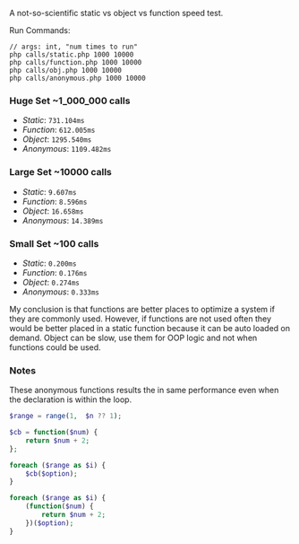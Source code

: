 A not-so-scientific static vs object vs function speed test.

Run Commands:

```
// args: int, "num times to run"
php calls/static.php 1000 10000
php calls/function.php 1000 10000
php calls/obj.php 1000 10000
php calls/anonymous.php 1000 10000
```

### Huge Set ~1_000_000 calls

- *Static*: `731.104ms`
- *Function*: `612.005ms`
- *Object*: `1295.540ms`
- *Anonymous*: `1109.482ms`

### Large Set ~10000 calls

- *Static*: `9.607ms`
- *Function*: `8.596ms`
- *Object*: `16.658ms`
- *Anonymous*: `14.389ms`

### Small Set ~100 calls

- *Static*: `0.200ms`
- *Function*: `0.176ms`
- *Object*: `0.274ms`
- *Anonymous*: `0.333ms`

My conclusion is that functions are better places to optimize a system if they are commonly used. However, if functions are not used often they would be better placed in a static function because it can be auto loaded on demand. Object can be slow, use them for OOP logic and not when functions could be used.

### Notes

These anonymous functions results the in same performance even when the declaration is within the loop.

```php
$range = range(1,  $n ?? 1);

$cb = function($num) {
    return $num + 2;
};

foreach ($range as $i) {
    $cb($option);
}

foreach ($range as $i) {
    (function($num) {
        return $num + 2;
    })($option);
}
```